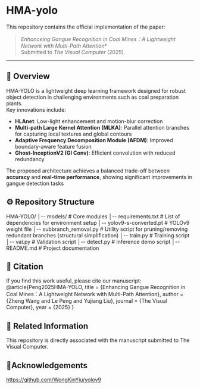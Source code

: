 # HMA-yolo
This repository contains the official implementation of the paper:  

> *Enhanceing Gangue Recognition in Coal Mines：A Lightweight Network with Multi-Path Attention**  
> Submitted to *The Visual Computer* (2025).
-------
 ## 📌 Overview
HMA-YOLO is a lightweight deep learning framework designed for robust object detection in challenging environments such as coal preparation plants.  
Key innovations include:
- **HLAnet**: Low-light enhancement and motion-blur correction  
- **Multi-path Large Kernel Attention (MLKA)**: Parallel attention branches for capturing local textures and global contours  
- **Adaptive Frequency Decomposition Module (AFDM)**: Improved boundary-aware feature fusion  
- **Ghost-InceptionV2 (GI Conv)**: Efficient convolution with reduced redundancy  

The proposed architecture achieves a balanced trade-off between **accuracy** and **real-time performance**, showing significant improvements in gangue detection tasks

## ⚙️ Repository Structure
HMA-YOLO/
│-- models/          # Core modules
│-- requirements.txt # List of dependencies for environment setup
│-- yolov9-s-converted.pt         #  YOLOv9 weight file
│-- subbranch_removal.py         # Utility script for pruning/removing redundant branches (structural simplification)
│-- train.py          # Training script
│-- val.py          # Validation script
│-- detect.py          # Inference demo script 
│-- README.md        # Project documentation

 ## 📖 Citation
 If you find this work useful, please cite our manuscript:
 @article{Peng2025HMA-YOLO,
  title   = {Enhancing Gangue Recognition in Coal Mines：A Lightweight Network with Multi-Path Attention},
  author  = {Zheng Wang and Le Peng and Yujiang Liu},
  journal = {The Visual Computer},
  year    = {2025}
}

 ## 🔗 Related Information
This repository is directly associated with the manuscript submitted to The Visual Computer.

## 🙏Acknowledgements
https://github.com/WongKinYiu/yolov9

